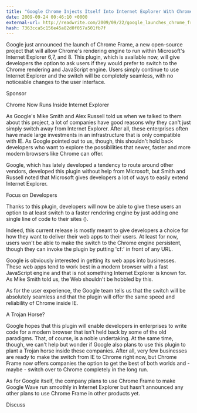 ```yaml
---
title: "Google Chrome Injects Itself Into Internet Explorer With Chrome Frame"
date: 2009-09-24 00:46:10 +0000
external-url: http://readwrite.com/2009/09/22/google_launches_chrome_frame_internet_explorer_plugin
hash: 7363cca5c156e45a82d0f057a501fb7f
---
```


Google just announced the launch of Chrome Frame, a new open-source project that will allow Chrome's rendering engine to run within Microsoft's Internet Explorer 6,7, and 8. This plugin, which is available now, will give developers the option to ask users if they would prefer to switch to the Chrome rendering and JavaScript engine. Users simply continue to use Internet Explorer and the switch will be completely seamless, with no noticeable changes to the user interface.

Sponsor


Chrome Now Runs Inside Internet Explorer

As Google's Mike Smith and Alex Russell told us when we talked to them about this project, a lot of companies have good reasons why they can't just simply switch away from Internet Explorer. After all, these enterprises often have made large investments in an infrastructure that is only compatible with IE. As Google pointed out to us, though, this shouldn't hold back developers who want to explore the possibilities that newer, faster and more modern browsers like Chrome can offer. 


Google, which has lately developed a tendency to route around other vendors, developed this plugin without help from Microsoft, but Smith and Russell noted that Microsoft gives developers a lot of ways to easily extend Internet Explorer.





Focus on Developers

Thanks to this plugin, developers will now be able to give these users an option to at least switch to a faster rendering engine by just adding one single line of code to their sites (). 


Indeed, this current release is mostly meant to give developers a choice for how they want to deliver their web apps to their users. At least for now, users won't be able to make the switch to the Chrome engine persistent, though they can invoke the plugin by putting 'cf:' in front of any URL.


Google is obviously interested in getting its web apps into businesses. These web apps tend to work best in a modern browser with a fast JavaScript engine and that is not something Internet Explorer is known for. As Mike Smith told us, the Web shouldn't be hobbled by this. 


As for the user experience, the Google team tells us that the switch will be absolutely seamless and that the plugin will offer the same speed and reliability of Chrome inside IE.


A Trojan Horse?

Google hopes that this plugin will enable developers in enterprises to write code for a modern browser that isn't held back by some of the old paradigms. That, of course, is a noble undertaking. At the same time, though, we can't help but wonder if Google also plans to use this plugin to plant a Trojan horse inside these companies. After all, very few businesses are ready to make the switch from IE to Chrome right now, but Chrome Frame now offers companies the option to get the best of both worlds and - maybe - switch over to Chrome completely in the long run. 


As for Google itself, the company plans to use Chrome Frame to make Google Wave run smoothly in Internet Explorer but hasn't announced any other plans to use Chrome Frame in other products yet.







Discuss
